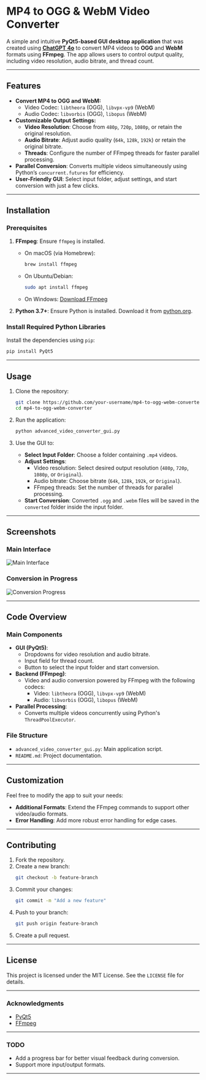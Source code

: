 
# MP4 to OGG & WebM Video Converter

A simple and intuitive **PyQt5-based GUI desktop application** that was created using [**ChatGPT 4o**](https://chat.openai.com) to convert MP4 videos to **OGG** and **WebM** formats using **FFmpeg**. The app allows users to control output quality, including video resolution, audio bitrate, and thread count.

---

## Features

- **Convert MP4 to OGG and WebM:**
  - Video Codec: `libtheora` (OGG), `libvpx-vp9` (WebM)
  - Audio Codec: `libvorbis` (OGG), `libopus` (WebM)
- **Customizable Output Settings:**
  - **Video Resolution**: Choose from `480p`, `720p`, `1080p`, or retain the original resolution.
  - **Audio Bitrate**: Adjust audio quality (`64k`, `128k`, `192k`) or retain the original bitrate.
  - **Threads**: Configure the number of FFmpeg threads for faster parallel processing.
- **Parallel Conversion**: Converts multiple videos simultaneously using Python’s `concurrent.futures` for efficiency.
- **User-Friendly GUI**: Select input folder, adjust settings, and start conversion with just a few clicks.

---

## Installation

### Prerequisites

1. **FFmpeg**: Ensure `ffmpeg` is installed.
   - On macOS (via Homebrew):
     ```bash
     brew install ffmpeg
     ```
   - On Ubuntu/Debian:
     ```bash
     sudo apt install ffmpeg
     ```
   - On Windows: [Download FFmpeg](https://ffmpeg.org/download.html)

2. **Python 3.7+**: Ensure Python is installed. Download it from [python.org](https://www.python.org/).

### Install Required Python Libraries

Install the dependencies using `pip`:
```bash
pip install PyQt5
```

---

## Usage

1. Clone the repository:
   ```bash
   git clone https://github.com/your-username/mp4-to-ogg-webm-converter.git
   cd mp4-to-ogg-webm-converter
   ```

2. Run the application:
   ```bash
   python advanced_video_converter_gui.py
   ```

3. Use the GUI to:
   - **Select Input Folder**: Choose a folder containing `.mp4` videos.
   - **Adjust Settings**:
     - Video resolution: Select desired output resolution (`480p`, `720p`, `1080p`, or `Original`).
     - Audio bitrate: Choose bitrate (`64k`, `128k`, `192k`, or `Original`).
     - FFmpeg threads: Set the number of threads for parallel processing.
   - **Start Conversion**: Converted `.ogg` and `.webm` files will be saved in the `converted` folder inside the input folder.

---

## Screenshots

### Main Interface
![Main Interface](path/to/screenshot-main-interface.png)

### Conversion in Progress
![Conversion Progress](path/to/screenshot-progress.png)

---

## Code Overview

### Main Components

- **GUI (PyQt5)**:
  - Dropdowns for video resolution and audio bitrate.
  - Input field for thread count.
  - Button to select the input folder and start conversion.
- **Backend (FFmpeg)**:
  - Video and audio conversion powered by FFmpeg with the following codecs:
    - Video: `libtheora` (OGG), `libvpx-vp9` (WebM)
    - Audio: `libvorbis` (OGG), `libopus` (WebM)
- **Parallel Processing**:
  - Converts multiple videos concurrently using Python's `ThreadPoolExecutor`.

### File Structure

- `advanced_video_converter_gui.py`: Main application script.
- `README.md`: Project documentation.

---

## Customization

Feel free to modify the app to suit your needs:
- **Additional Formats**: Extend the FFmpeg commands to support other video/audio formats.
- **Error Handling**: Add more robust error handling for edge cases.

---

## Contributing

1. Fork the repository.
2. Create a new branch:
   ```bash
   git checkout -b feature-branch
   ```
3. Commit your changes:
   ```bash
   git commit -m "Add a new feature"
   ```
4. Push to your branch:
   ```bash
   git push origin feature-branch
   ```
5. Create a pull request.

---

## License

This project is licensed under the MIT License. See the `LICENSE` file for details.

---

### Acknowledgments

- [PyQt5](https://pypi.org/project/PyQt5/)
- [FFmpeg](https://ffmpeg.org/)

---

### TODO

- Add a progress bar for better visual feedback during conversion.
- Support more input/output formats.

---
